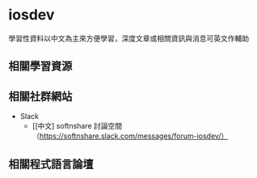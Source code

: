 # iosdev

學習性資料以中文為主來方便學習，深度文章或相關資訊與消息可英文作輔助
 
## 相關學習資源


## 相關社群網站

- Slack
  - [[中文] softnshare 討論空間 （https://softnshare.slack.com/messages/forum-iosdev/）
  
  

## 相關程式語言論壇
  


